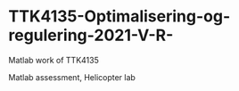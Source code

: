 # TTK4135-Optimalisering-og-regulering-2021-V-R-
Matlab work of TTK4135

Matlab assessment, Helicopter lab
